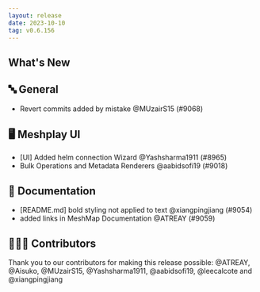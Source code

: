 ```yaml
---
layout: release
date: 2023-10-10
tag: v0.6.156
---
```


## What's New
## 🔤 General
- Revert commits added by mistake @MUzairS15 (#9068)

## 🖥 Meshplay UI

- [UI] Added helm connection Wizard @Yashsharma1911 (#8965)
- Bulk Operations and Metadata Renderers  @aabidsofi19 (#9018)

## 📖 Documentation

- [README.md] bold styling not applied to text @xiangpingjiang (#9054)
- added links in MeshMap Documentation @ATREAY (#9059)

## 👨🏽‍💻 Contributors

Thank you to our contributors for making this release possible:
@ATREAY, @Aisuko, @MUzairS15, @Yashsharma1911, @aabidsofi19, @leecalcote and @xiangpingjiang
